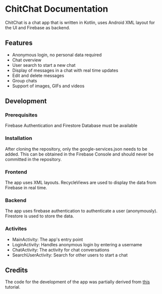 # ChitChat Documentation

ChitChat is a chat app that is written in Kotlin, uses Android XML layout for the UI and Firebase as
backend.

## Features

- Anonymous login, no personal data required
- Chat overview
- User search to start a new chat
- Display of messages in a chat with real time updates
- Edit and delete messages
- Group chats
- Support of images, GIFs and videos

## Development

### Prerequisites

Firebase Authentication and Firestore Database must be available

### Installation

After cloning the repository, only the google-services.json needs to be added. This can be obtained
in the Firebase Console and should never be committed in the repository.

### Frontend

The app uses XML layouts. RecycleViews are used to display the data from Firebase in real time.

### Backend

The app uses firebase authentication to authenticate a user (anonymously). Firestore is used to
store the data.

### Activites

- MainActivity: The app's entry point
- LoginActivity: Handles anonymous login by entering a username
- ChatActivity: The activity for chat conversations
- SearchUserActivity: Search for other users to start a chat

## Credits

The code for the development of the app was partially derived
from [this](https://www.youtube.com/watch?v=jHH-ZreOs1k) tutorial.